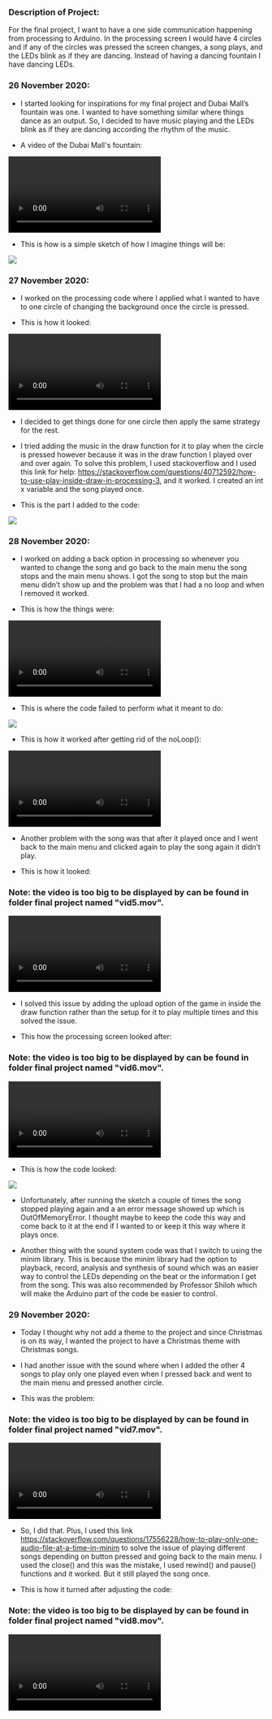 ### Description of Project:

For the final project, I want to have a one side communication happening from processing to Arduino. In the processing screen I would have 4 circles and if any of the circles was pressed the screen changes, a song plays, and the LEDs blink as if they are dancing. Instead of having a dancing fountain I have dancing LEDs. 

### 26 November 2020:

- I started looking for inspirations for my final project and Dubai Mall’s fountain was one. I wanted to have something similar where things dance as an output. So, I decided to have music playing and the LEDs blink as if they are dancing according the rhythm of the music.

- A video of the Dubai Mall's fountain:

![](vid1.mov)

- This is how is a simple sketch of how I imagine things will be:

![](img1.png)

### 27 November 2020:

- I worked on the processing code where I applied what I wanted to have to one circle of changing the background once the circle is pressed. 

- This is how it looked:

![](vid2.mov)

- I decided to get things done for one circle then apply the same strategy for the rest.

- I tried adding the music in the draw function for it to play when the circle is pressed however because it was in the draw function I played over and over again. To solve this problem, I used stackoverflow and I used this link for help: https://stackoverflow.com/questions/40712592/how-to-use-play-inside-draw-in-processing-3, and it worked. I created an int x variable and the song played once.

- This is the part I added to the code:

![](img2.png)

### 28 November 2020:

- I worked on adding a back option in processing so whenever you wanted to change the song and go back to the main menu the song stops and the main menu shows. I got the song to stop but the main menu didn’t show up and the problem was that I had a no loop and when I removed it worked.

- This is how the things were:

![](vid3.mov)

- This is where the code failed to perform what it meant to do:

![](img3.png)

- This is how it worked after getting rid of the noLoop():

![](vid4.mov)

- Another problem with the song was that after it played once and I went back to the main menu and clicked again to play the song again it didn’t play. 

- This is how it looked:

### Note: the video is too big to be displayed by can be found in folder final project named "vid5.mov".
![](vid5.mov)

- I solved this issue by adding the upload option of the game in inside the draw function rather than the setup for it to play multiple times and this solved the issue.

- This how the processing screen looked after:

### Note: the video is too big to be displayed by can be found in folder final project named "vid6.mov".
![](vid6.mov)

- This is how the code looked:

![](img4.png)

- Unfortunately, after running the sketch a couple of times the song stopped playing again and a an error message showed up which is OutOfMemoryError. I thought maybe to keep the code this way and come back to it at the end if I wanted to or keep it this way where it plays once. 

- Another thing with the sound system code was that I switch to using the minim library. This is because the minim library had the option to playback, record, analysis and synthesis of sound which was an easier way to control the LEDs depending on the beat or the information I get from the song. This was also recommended by Professor Shiloh which will make the Arduino part of the code be easier to control.

### 29 November 2020:

- Today I thought why not add a theme to the project and since Christmas is on its way, I wanted the project to have a Christmas theme with Christmas songs. 

- I had another issue with the sound where when I added the other 4 songs to play only one played even when I pressed back and went to the main menu and pressed another circle.

- This was the problem:

### Note: the video is too big to be displayed by can be found in folder final project named "vid7.mov".
![](vid7.mov)

- So, I did that. Plus, I used this link https://stackoverflow.com/questions/17556228/how-to-play-only-one-audio-file-at-a-time-in-minim to solve the issue of playing different songs depending on button pressed and going back to the main menu. I used the close() and this was the mistake, I used rewind() and pause() functions and it worked. But it still played the song once.

- This is how it turned after adjusting the code:

### Note: the video is too big to be displayed by can be found in folder final project named "vid8.mov".
![](vid8.mov)

